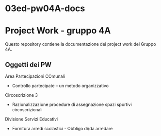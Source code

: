 # 03ed-pw04A-docs
# Project Work - gruppo 4A

Questo repository contiene la documentazione dei project work del Gruppo 4A. 

## Oggetti dei PW

Area Partecipazioni COmunali
- Controllo partecipate – un metodo organizzativo

Circoscrizione 3
- Razionalizzazione procedure di assegnazione spazi sportivi circoscrizionali

Divisione Servizi Educativi
- Fornitura arredi scolastici - Obbligo di/da arredare

